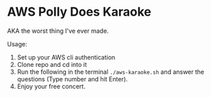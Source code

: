 # AWS Polly Does Karaoke

AKA the worst thing I've ever made.

Usage:

1. Set up your AWS cli authentication
2. Clone repo and cd into it
3. Run the following in the terminal `./aws-karaoke.sh` and answer the questions (Type number and hit Enter).
4. Enjoy your free concert.
